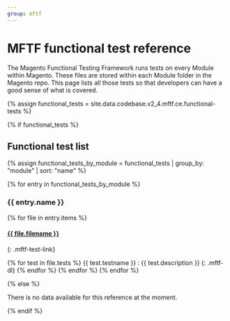 ```yaml
---
group: mftf
---
```

<style>
.mftf-dl {
  margin-bottom: 2.5em;
}
dl dt{
  font-weight:400;
}
</style>

# MFTF functional test reference

The Magento Functional Testing Framework runs tests on every Module within Magento. These files are stored within each Module folder in the Magento repo.
This page lists all those tests so that developers can have a good sense of what is covered.

{% assign functional_tests = site.data.codebase.v2_4.mftf.ce.functional-tests  %}

{% if functional_tests %}

## Functional test list

{% assign functional_tests_by_module = functional_tests | group_by: "module" | sort: "name"  %}

{% for entry in functional_tests_by_module %}

### {{ entry.name }}
{% for file in entry.items %}
#### [{{ file.filename }}]({{file.repo}})
{: .mftf-test-link}

{% for test in file.tests %}
{{ test.testname }}
  : {{ test.description }}
{: .mftf-dl}
{% endfor %}
{% endfor %}
{% endfor %}

{% else %}

There is no data available for this reference at the moment.

{% endif %}